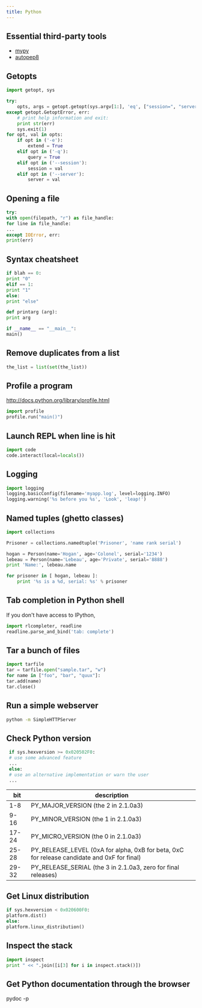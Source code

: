 ```yaml
---
title: Python
---
```


<!--
.. TODO - ConfigParser
.. TODO - gdchart
.. TODO - asyncore/asynchat
.. TODO - shlex
.. TODO - paramiko
.. TODO - threading, multiprocessing
-->

Essential third-party tools
---------------------------

* [mypy](http://mypy-lang.org/)
* [autopep8](http://pypi.python.org/pypi/autopep8)

Getopts
-------

```python
import getopt, sys

try:
    opts, args = getopt.getopt(sys.argv[1:], 'eq', ["session=", "server="])
except getopt.GetoptError, err:
    # print help information and exit:
    print str(err)
    sys.exit(1)
for opt, val in opts:
    if opt in ('-e'):
        extend = True
    elif opt in ('-q'):
        query = True
    elif opt in ('--session'):
        session = val
    elif opt in ('--server'):
        server = val
```

Opening a file
--------------

```python
try:
with open(filepath, "r") as file_handle:
for line in file_handle:
...
except IOError, err:
print(err)
```

Syntax cheatsheet
-----------------

```python
if blah == 0:
print "0"
elif == 1:
print "1"
else:
print "else"

def printarg (arg):
print arg

if __name__ == "__main__":
main()
```

Remove duplicates from a list
-----------------------------

```python
the_list = list(set(the_list))
```

Profile a program
-----------------

<http://docs.python.org/library/profile.html>

```python
import profile
profile.run("main()")
```

Launch REPL when line is hit
----------------------------

```python
import code
code.interact(local=locals())
```

Logging
-------

```python
import logging
logging.basicConfig(filename='myapp.log', level=logging.INFO)
logging.warning('%s before you %s', 'Look', 'leap!')
```

Named tuples (ghetto classes)
-----------------------------

```python
import collections

Prisoner = collections.namedtuple('Prisoner', 'name rank serial')

hogan = Person(name='Hogan', age='Colonel', serial='1234')
lebeau = Person(name='Lebeau', age='Private', serial='8888')
print 'Name:', lebeau.name

for prisoner in [ hogan, lebeau ]:
    print '%s is a %d, serial: %s' % prisoner
```

Tab completion in Python shell
------------------------------

If you don't have access to IPython,

```python
import rlcompleter, readline
readline.parse_and_bind('tab: complete')
```

Tar a bunch of files
--------------------


```python
import tarfile
tar = tarfile.open("sample.tar", "w")
for name in ["foo", "bar", "quux"]:
tar.add(name)
tar.close()
```

Run a simple webserver
----------------------

```bash
python -m SimpleHTTPServer
```

Check Python version
--------------------

```python
 if sys.hexversion >= 0x020502F0:
 # use some advanced feature
 ...
 else:
 # use an alternative implementation or warn the user
 ...
```

| bit   | description                                                                                 |
|-------|---------------------------------------------------------------------------------------------|
| 1-8   | PY_MAJOR_VERSION (the 2 in 2.1.0a3)                                                         |
| 9-16  | PY_MINOR_VERSION (the 1 in 2.1.0a3)                                                         |
| 17-24 | PY_MICRO_VERSION (the 0 in 2.1.0a3)                                                         |
| 25-28 | PY_RELEASE_LEVEL (0xA for alpha, 0xB for beta, 0xC for release candidate and 0xF for final) |
| 29-32 | PY_RELEASE_SERIAL (the 3 in 2.1.0a3, zero for final releases)                               |


Get Linux distribution
----------------------

```python
if sys.hexversion < 0x020600F0:
platform.dist()
else:
platform.linux_distribution()
```

Inspect the stack
-----------------

```python
import inspect
print " << ".join([i[3] for i in inspect.stack()])
```

Get Python documentation through the browser
--------------------------------------------



 pydoc -p <port>

